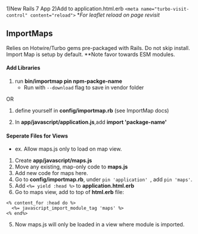 
1)New Rails 7 App
2)Add to application.html.erb `<meta name="turbo-visit-control" content="reload">` **For leaflet reload on page revisit*

## ImportMaps
Relies on Hotwire/Turbo gems pre-packaged with Rails. Do not skip install. Import Map is setup by default.
**Note favor towards ESM modules.

#### Add Libraries 
1) run **bin/importmap pin npm-packge-name**
    - Run with `--download` flag to save in vendor folder

OR 

1) define yourself in **config/importmap.rb** (see ImportMap docs)

2) In **app/javascript/application.js**,add  **import 'package-name'**

#### Seperate Files for Views
- ex. Allow maps.js only to load on map view.

1) Create **app/javascript/maps.js**
2) Move any existing, map-only code to **maps.js**
3) Add new code for maps here.
2) Go to **config/importmap.rb**, under `pin 'application' `, add `pin 'maps'`.
3) Add `<%= yield :head %>` to **application.html.erb**
4) Go to maps view, add to top of **html.erb** file:
```
<% content_for :head do %>
  <%= javascript_import_module_tag 'maps' %>
<% end%>
```
5) Now maps.js will only be loaded in a view where module is imported.